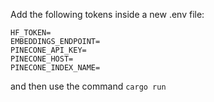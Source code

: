Add the following tokens inside a new .env file:

```
HF_TOKEN=
EMBEDDINGS_ENDPOINT=
PINECONE_API_KEY=
PINECONE_HOST=
PINECONE_INDEX_NAME=

```

and then use the command `cargo run`
